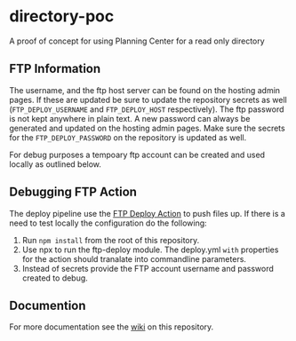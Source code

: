 # directory-poc
A proof of concept for using Planning Center for a read only directory

## FTP Information
The username, and the ftp host server can be found on the hosting admin
pages. If these are updated be sure to update the repository secrets as
well (`FTP_DEPLOY_USERNAME` and `FTP_DEPLOY_HOST` respectively). The
ftp password is not kept anywhere in plain text. A new password can
always be generated and updated on the hosting admin pages. Make sure
the secrets for the `FTP_DEPLOY_PASSWORD` on the repository is updated
as well.

For debug purposes a tempoary ftp account can be created and used
locally as outlined below.

## Debugging FTP Action
The deploy pipeline use the
[FTP Deploy Action](https://github.com/SamKirkland/FTP-Deploy-Action)
to push files up. If there is a need to test locally the configuration
do the following:

1. Run `npm install` from the root of this repository.
2. Use npx to run the ftp-deploy module. The deploy.yml `with` properties for the action should tranalate into commandline parameters.
3. Instead of secrets provide the FTP account username and password created to debug.

## Documention
For more documentation see the [wiki](https://github.com/leadiv/directory-poc/wiki) on this repository.
